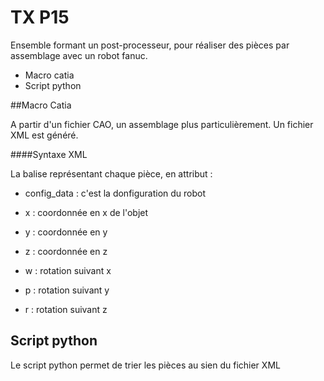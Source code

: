 # TX P15

Ensemble formant un post-processeur, pour réaliser des pièces par assemblage avec un robot fanuc.

- Macro catia
- Script python

##Macro Catia

A partir d'un fichier CAO, un assemblage plus particulièrement. Un fichier XML est généré.

####Syntaxe XML

La balise <POSI> représentant chaque pièce, en attribut :

- config_data : c'est la donfiguration du robot
- x : coordonnée en x de l'objet
- y : coordonnée en y 
- z : coordonnée en z
- w : rotation suivant x
- p : rotation suivant y
- r : rotation suivant z


    <PRODUCT>
	    <POSI config_data="N, ,0,0" p="0.0" r="0.0" w="0.0" x="0.0" y="0.0" z="0.0" />
	    <POSI config_data="N, ,0,0" p="0.0" r="37.5" w="180.0" x="2.59" y="-5.14" z="2.5" />
	    <POSI config_data="N, ,0,0" p="0.0" r="142.5" w="0.0" x="9.6" y="-4.22" z="2.5" />
	</PRODUCT>

## Script python

Le script python permet de trier les pièces au sien du fichier XML 